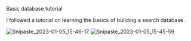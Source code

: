 Basic database tutorial

I followed a tutorial on learning the basics of building a search database.


![Snipaste_2023-01-05_15-46-17](https://user-images.githubusercontent.com/98570636/210877645-e96a7349-74b4-491e-bccc-8a4fc886f186.png)
![Snipaste_2023-01-05_15-45-59](https://user-images.githubusercontent.com/98570636/210877660-df09fcd2-8a38-4403-b530-57e5c29459f2.png)
